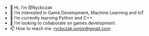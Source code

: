- 👋 Hi, I’m @Rycbczak
- 👀 I’m interested in Game Development, Machine Learning and IoT
- 🌱 I’m currently learning Python and C++
- 💞️ I’m looking to collaborate on games development
- 📫 How to reach me: rycbczak.junior@gmail.com

<!---
Rycbczak/Rycbczak is a ✨ special ✨ repository because its `README.md` (this file) appears on your GitHub profile.
You can click the Preview link to take a look at your changes.
--->
